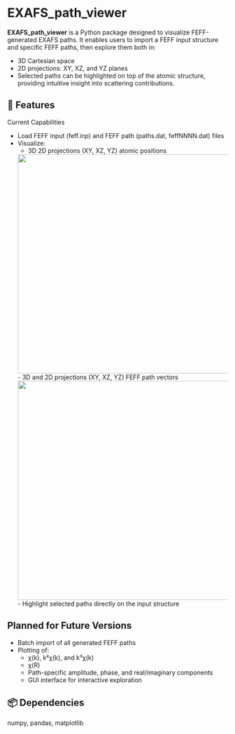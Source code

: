# EXAFS_path_viewer
**EXAFS_path_viewer** is a Python package designed to visualize FEFF-generated EXAFS paths. It enables users to import a FEFF input structure and specific FEFF paths, then explore them both in:

- 3D Cartesian space  
- 2D projections: XY, XZ, and YZ planes  
- Selected paths can be highlighted on top of the atomic structure, providing intuitive insight into scattering contributions.  

## 🚧 Features
Current Capabilities
- Load FEFF input (feff.inp) and FEFF path (paths.dat, feffNNNN.dat) files
- Visualize:
  - 3D 2D projections (XY, XZ, YZ) atomic positions
  <img src="https://github.com/user-attachments/assets/399d2779-5992-4192-bc11-b961b9d4eb2c" width="500">
  - 3D and 2D projections (XY, XZ, YZ) FEFF path vectors
  <img src="https://github.com/user-attachments/assets/c8b43553-45c0-4273-a60d-422cd5457c4c" width="500">
  - Highlight selected paths directly on the input structure



## Planned for Future Versions 
- Batch import of all generated FEFF paths
- Plotting of:
  - χ(k), k²χ(k), and k³χ(k)
  - χ(R)
  - Path-specific amplitude, phase, and real/imaginary components
  - GUI interface for interactive exploration

## 📦 Dependencies  
numpy, pandas, matplotlib
